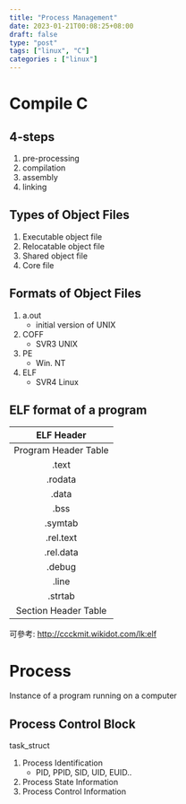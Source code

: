 ```yaml
---
title: "Process Management"
date: 2023-01-21T00:08:25+08:00
draft: false
type: "post"
tags: ["linux", "C"]
categories : ["linux"]
---
```



# Compile C

## 4-steps

1. pre-processing
2. compilation
3. assembly
4. linking

## Types of Object Files
1. Executable object file
2. Relocatable object file
3. Shared object file
4. Core file


## Formats of Object Files
1. a.out
    - initial version of UNIX
2. COFF
    - SVR3 UNIX
3. PE
    - Win. NT
4. ELF
    - SVR4 Linux

## ELF format of a program

|ELF Header|
|:---:|
|Program Header Table|
|.text |
|.rodata |
| .data|
|.bss |
|.symtab |
|.rel.text |
|.rel.data |
|.debug |
|.line |
|.strtab |
|Section Header Table |

可參考: http://ccckmit.wikidot.com/lk:elf

# Process
Instance of a program running on a computer

## Process Control Block

task_struct

1. Process Identification
    - PID, PPID, SID, UID, EUID..
2. Process State Information
3. Process Control Information